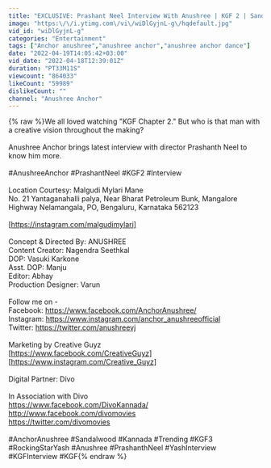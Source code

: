 ```yaml
---
title: "EXCLUSIVE: Prashant Neel Interview With Anushree | KGF 2 | Sandalwood | Anushree Anchor"
image: "https:\/\/i.ytimg.com\/vi\/wiDlGyjnL-g\/hqdefault.jpg"
vid_id: "wiDlGyjnL-g"
categories: "Entertainment"
tags: ["Anchor anushree","anushree anchor","anushree anchor dance"]
date: "2022-04-19T14:05:42+03:00"
vid_date: "2022-04-18T12:39:01Z"
duration: "PT33M11S"
viewcount: "864033"
likeCount: "59989"
dislikeCount: ""
channel: "Anushree Anchor"
---
```

{% raw %}We all loved watching &quot;KGF Chapter 2.&quot; But who is that man with a creative vision throughout the making? <br /><br />Anushree Anchor brings latest interview with director Prashanth Neel to know him more.<br /><br />#AnushreeAnchor #PrashantNeel #KGF2 #Interview <br /><br />Location Courtesy: Malgudi Mylari Mane<br />No. 21 Yantaganahalli palya, Near Bharat Petroleum Bunk, Mangalore Highway Nelamangala, PO, Bengaluru, Karnataka 562123<br /><br />[<a rel="nofollow" target="blank" href="https://instagram.com/malgudimylari]">https://instagram.com/malgudimylari]</a> <br /><br />Concept &amp; Directed By: ANUSHREE<br />Content Creator: Nagendra Seethkal<br />DOP: Vasuki Karkone<br />Asst. DOP: Manju<br />Editor: Abhay<br />Production Designer: Varun <br /><br />Follow me on - <br />Facebook: <a rel="nofollow" target="blank" href="https://www.facebook.com/AnchorAnushree/">https://www.facebook.com/AnchorAnushree/</a><br />Instagram: <a rel="nofollow" target="blank" href="https://www.instagram.com/anchor_anushreeofficial">https://www.instagram.com/anchor_anushreeofficial</a><br />Twitter: <a rel="nofollow" target="blank" href="https://twitter.com/anushreevj">https://twitter.com/anushreevj</a><br /><br />Marketing by Creative Guyz<br />[<a rel="nofollow" target="blank" href="https://www.facebook.com/CreativeGuyz]">https://www.facebook.com/CreativeGuyz]</a><br />[<a rel="nofollow" target="blank" href="https://www.instagram.com/Creative_Guyz]">https://www.instagram.com/Creative_Guyz]</a><br /><br />Digital Partner: Divo<br /><br />In Association with Divo<br /><a rel="nofollow" target="blank" href="https://www.facebook.com/DivoKannada/">https://www.facebook.com/DivoKannada/</a><br /><a rel="nofollow" target="blank" href="http://www.facebook.com/divomovies">http://www.facebook.com/divomovies</a><br /><a rel="nofollow" target="blank" href="https://twitter.com/divomovies">https://twitter.com/divomovies</a> <br /><br />#AnchorAnushree #Sandalwood #Kannada #Trending #KGF3 #RockingStarYash #Anushree #PrashanthNeel #YashInterview #KGFInterview #KGF{% endraw %}
